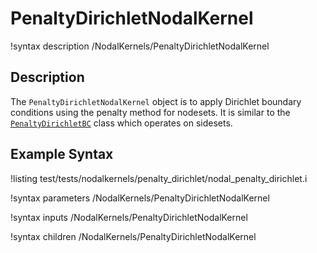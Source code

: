 # PenaltyDirichletNodalKernel

!syntax description /NodalKernels/PenaltyDirichletNodalKernel

## Description

The `PenaltyDirichletNodalKernel` object is to apply Dirichlet boundary conditions using the penalty method for nodesets. It is similar to the [`PenaltyDirichletBC`](/PenaltyDirichletBC.md) class which operates on sidesets.

## Example Syntax

!listing test/tests/nodalkernels/penalty_dirichlet/nodal_penalty_dirichlet.i

!syntax parameters /NodalKernels/PenaltyDirichletNodalKernel

!syntax inputs /NodalKernels/PenaltyDirichletNodalKernel

!syntax children /NodalKernels/PenaltyDirichletNodalKernel
